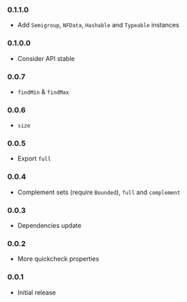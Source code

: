 ### 0.1.1.0

- Add `Semigroup`, `NFData`, `Hashable` and `Typeable` instances

### 0.1.0.0

- Consider API stable

### 0.0.7

- `findMin` &amp; `findMax`

### 0.0.6

- `size`

### 0.0.5

- Export `full`

### 0.0.4

- Complement sets (require `Bounded`), `full` and `complement`

### 0.0.3

- Dependencies update

### 0.0.2

- More quickcheck properties

### 0.0.1

- Initial release
